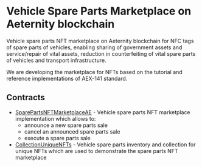 # Vehicle Spare Parts Marketplace on Aeternity blockchain

Vehicle spare parts NFT marketplace on Aeternity blockchain for NFC tags of spare parts of vehicles, enabling sharing of government assets and service/repair of vital assets, reduction in counterfeiting of vital spare parts of vehicles and transport infrastructure.

We are developing the marketplace for NFTs based on the tutorial and reference implementations of AEX-141 standard.


## Contracts
- [SparePartsNFTMarketplaceAE](./contracts/SparePartsNFTMarketplaceAE.aes) - Vehicle spare parts NFT marketplace implementation which allows to:
    - announce a new spare parts sale
    - cancel an announced spare parts sale
    - execute a spare parts sale
- [CollectionUniqueNFTs](./contracts/CollectionUniqueNFTs.aes) - Vehicle spare parts inventory and collection for unique NFTs which are used to demonstrate the spare parts NFT marketplace
